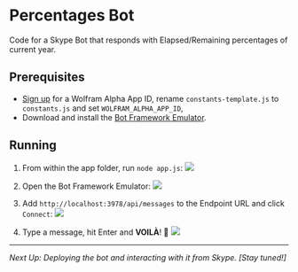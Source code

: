 # Percentages Bot
Code for a Skype Bot that responds with Elapsed/Remaining percentages of current year.

## Prerequisites

* [Sign up](https://products.wolframalpha.com/api/) for a Wolfram Alpha App ID, rename `constants-template.js` to `constants.js` and set `WOLFRAM_ALPHA_APP_ID`,
* Download and install the [Bot Framework Emulator](https://docs.microsoft.com/en-us/bot-framework/debug-bots-emulator).

## Running

1. From within the app folder, run `node app.js`:
    ![](https://i.imgur.com/8icu0Ac.png)

2. Open the Bot Framework Emulator:
    ![](https://i.imgur.com/jH8uTIs.png)
    
3. Add `http://localhost:3978/api/messages` to the Endpoint URL and click `Connect`:
    ![](https://i.imgur.com/nJWS795.png)
    
4. Type a message, hit Enter and **VOILÀ**! 🙌
    ![](https://i.imgur.com/kUi4mHR.png)
    
---
*Next Up: Deploying the bot and interacting with it from Skype. [Stay tuned!]*
